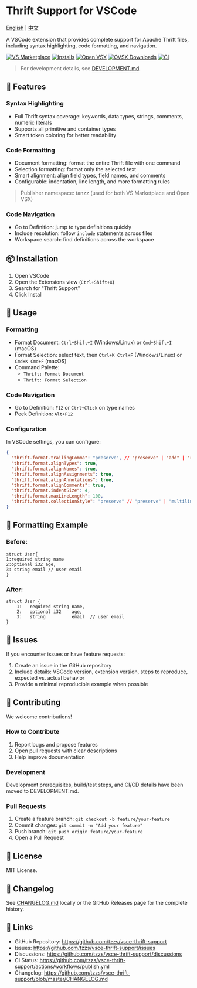# Thrift Support for VSCode

[English](./README.en.md) | [中文](./README.md)

A VSCode extension that provides complete support for Apache Thrift files, including syntax highlighting, code formatting, and navigation.

[![VS Marketplace](https://img.shields.io/visual-studio-marketplace/v/tanzz.thrift-support?label=VS%20Marketplace)](https://marketplace.visualstudio.com/items?itemName=tanzz.thrift-support)
[![Installs](https://img.shields.io/visual-studio-marketplace/i/tanzz.thrift-support?label=Installs)](https://marketplace.visualstudio.com/items?itemName=tanzz.thrift-support)
[![Open VSX](https://img.shields.io/open-vsx/v/tanzz/thrift-support?label=Open%20VSX)](https://open-vsx.org/extension/tanzz/thrift-support)
[![OVSX Downloads](https://img.shields.io/open-vsx/dt/tanzz/thrift-support?label=OVSX%20Downloads)](https://open-vsx.org/extension/tanzz/thrift-support)
[![CI](https://github.com/tzzs/vsce-thrift-support/actions/workflows/publish.yml/badge.svg?branch=master)](https://github.com/tzzs/vsce-thrift-support/actions/workflows/publish.yml)

> For development details, see [DEVELOPMENT.md](DEVELOPMENT.md).

## 🚀 Features

### Syntax Highlighting
- Full Thrift syntax coverage: keywords, data types, strings, comments, numeric literals
- Supports all primitive and container types
- Smart token coloring for better readability

### Code Formatting
- Document formatting: format the entire Thrift file with one command
- Selection formatting: format only the selected text
- Smart alignment: align field types, field names, and comments
- Configurable: indentation, line length, and more formatting rules

> Publisher namespace: tanzz (used for both VS Marketplace and Open VSX)

### Code Navigation
- Go to Definition: jump to type definitions quickly
- Include resolution: follow `include` statements across files
- Workspace search: find definitions across the workspace

## 📦 Installation

1. Open VSCode
2. Open the Extensions view (`Ctrl+Shift+X`)
3. Search for "Thrift Support"
4. Click Install

## 🔧 Usage

### Formatting
- Format Document: `Ctrl+Shift+I` (Windows/Linux) or `Cmd+Shift+I` (macOS)
- Format Selection: select text, then `Ctrl+K Ctrl+F` (Windows/Linux) or `Cmd+K Cmd+F` (macOS)
- Command Palette:
  - `Thrift: Format Document`
  - `Thrift: Format Selection`

### Code Navigation
- Go to Definition: `F12` or `Ctrl+Click` on type names
- Peek Definition: `Alt+F12`

### Configuration

In VSCode settings, you can configure:

```json
{
  "thrift.format.trailingComma": "preserve", // "preserve" | "add" | "remove"
  "thrift.format.alignTypes": true,
  "thrift.format.alignNames": true,
  "thrift.format.alignAssignments": true,
  "thrift.format.alignAnnotations": true,
  "thrift.format.alignComments": true,
  "thrift.format.indentSize": 4,
  "thrift.format.maxLineLength": 100,
  "thrift.format.collectionStyle": "preserve" // "preserve" | "multiline" | "auto"
}
```

## 📝 Formatting Example

### Before:
```thrift
struct User{
1:required string name
2:optional i32 age,
3: string email // user email
}
```

### After:
```thrift
struct User {
    1:   required string name,
    2:   optional i32    age,
    3:   string          email  // user email
}
```

## 🐛 Issues

If you encounter issues or have feature requests:

1. Create an issue in the GitHub repository
2. Include details: VSCode version, extension version, steps to reproduce, expected vs. actual behavior
3. Provide a minimal reproducible example when possible

## 🤝 Contributing

We welcome contributions!

### How to Contribute
1. Report bugs and propose features
2. Open pull requests with clear descriptions
3. Help improve documentation

### Development
Development prerequisites, build/test steps, and CI/CD details have been moved to DEVELOPMENT.md.

### Pull Requests
1. Create a feature branch: `git checkout -b feature/your-feature`
2. Commit changes: `git commit -m "Add your feature"`
3. Push branch: `git push origin feature/your-feature`
4. Open a Pull Request

## 📄 License

MIT License.

## 🔄 Changelog

See [CHANGELOG.md](CHANGELOG.md) locally or the GitHub Releases page for the complete history.

## 🔗 Links

- GitHub Repository: https://github.com/tzzs/vsce-thrift-support
- Issues: https://github.com/tzzs/vsce-thrift-support/issues
- Discussions: https://github.com/tzzs/vsce-thrift-support/discussions
- CI Status: https://github.com/tzzs/vsce-thrift-support/actions/workflows/publish.yml
- Changelog: https://github.com/tzzs/vsce-thrift-support/blob/master/CHANGELOG.md
